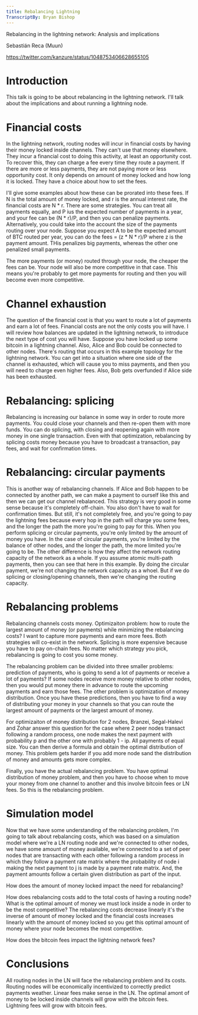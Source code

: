 ```yaml
---
title: Rebalancing Lightning
TranscriptBy: Bryan Bishop
---
```


Rebalancing in the lightning network: Analysis and implications

Sebastián Reca (Muun)

<https://twitter.com/kanzure/status/1048753406628655105>

# Introduction

This talk is going to be about rebalancing in the lightning network. I'll talk about the implications and about running a lightning node.

# Financial costs

In the lightning network, routing nodes will incur in financial costs by having their money locked inside channels. They can't use that money elsewhere. They incur a financial cost to doing this activity, at least an opportunity cost. To recover this, they can charge a fee every time they route a payment. If there are more or less payments, they are not paying more or less opportunity cost. It only depends on amount of money locked and how long it is locked. They have a choice about how to set the fees.

I'll give some examples about how these can be prorated into these fees. If N is the total amount of money locked, and r is the annual interest rate, the financial costs are N * r. There are some strategies. You can treat all payments equally, and P ius the expected number of payments in a year, and your fee can be (N * r)/P, and then you can penalize payments. Alternatively, you could take into the account the size of the payments routing over your node. Suppose you expect A to be the expected amount of BTC routed per year, you can do the fees = (z * N * r)/P where z is the payment amount. THis penalizes big payments, whereas the other one penalized small payments.

The more payments (or money) routed through your node, the cheaper the fees can be. Your node will also be more competitive in that case. This means you're probably to get more payments for routing and then you will become even more competitive.

# Channel exhaustion

The question of the financial cost is that you want to route a lot of payments and earn a lot of fees. Financial costs are not the only costs you will have. I will review how balances are updated in the lightning network, to introduce the next type of cost you will have. Suppose you have locked up some bitcoin in a lightning channel. Also, Alice and Bob could be connected to other nodes. There's routing that occurs in this example topology for the lightning network. You can get into a situation where one side of the channel is exhausted, which will cause you to miss payments, and then you will need to charge even higher fees. Also, Bob gets overfunded if Alice side has been exhausted.

# Rebalancing: splicing

Rebalancing is increasing our balance in some way in order to route more payments. You could close your channels and then re-open them with more funds. You can do splicing, with closing and reopening again with more money in one single transaction. Even with that optimization, rebalancing by splicing costs money because you have to broadcast a transaction, pay fees, and wait for confirmation times.

# Rebalancing: circular payments

This is another way of rebalancing channels. If Alice and Bob happen to be connected by another path, we can make a payment to ourself like this and then we can get our channel rebalanced. This strategy is very good in some sense because it's completely off-chain. You also don't have to wait for confirmation times. But still, it's not completely free, and you're going to pay the lightning fees because every hop in the path will charge you some fees, and the longer the path the more you're going to pay for this. When you perform splicing or circular payments, you're only limited by the amount of money you have. In the case of circular payments, you're limited by the balance of other nodes, and the longer the path, the more limited you're going to be. The other difference is how they affect the network routing capacity of the network as a whole. If you assume atomic multi-path payments, then you can see that here in this example. By doing the circular payment, we're not changing the network capacity as a whoel. But if we do splicing or closing/opening channels, then we're changing the routing capacity.

# Rebalancing problems

Rebalancing channels costs money. Optimizaiton problem: how to route the largest amount of money (or payments) while minimizing the rebalancing costs? I want to capture more payments and earn more fees. Both strategies will co-exist in the network. Splicing is more expensive because you have to pay on-chain fees. No matter which strategy you pick, rebalancing is going to cost you some money.

The rebalancing problem can be divided into three smaller problems: prediction of payments, who is going to send a lot of payments or receive a lot of payments? If some nodes receive more money relative to other nodes, then you would put money there in advance to route the upcoming payments and earn those fees. The other problem is optimization of money distribution. Once you have these predictions, then you have to find a way of distributing your money in your channels so that you can route the largest amount of payments or the largest amount of money.

For optimizaiton of money distribution for 2 nodes, Branzei, Segal-Halevi and Zohar answer this question for the case where 2 peer nodes transact following a random process, one node makes the next payment with probability p and the other one with probably 1 - ip. All payments of equal size. You can then derive a formula and obtain the optimal distribution of money. This problem gets harder if you add more node sand the distribution of money and amounts gets more complex.

Finally, you have the actual rebalancing problem. You have optimal distribution of money problem, and then you have to choose when to move your money from one channel to another and this involve bitcoin fees or LN fees. So this is the rebalancing problem.

# Simulation model

Now that we have some understanding of the rebalancing problem, I'm going to talk about rebalancing costs, which was based on a simulation model where we're a LN routing node and we're connected to other nodes, we have some amount of money available, we're connected to a set of peer nodes that are transacting with each other following a random process in which they follow a payment rate matrix where the probability of node i making the next payment to j is made by a payment rate matrix. And, the payment amounts follow a certain given distribution as part of the input.

How does the amount of money locked impact the need for rebalancing?

How does rebalancing costs add to the total costs of having a routing node? What is the optimal amount of money we must lock inside a node in order to be the most competitive? The rebalancing costs decrease linearly it's the inverse of amount of money locked and the financial costs increases linearly with the amount of money locked so you get this optimal amount of money where your node becomes the most competitive.

How does the bitcoin fees impact the lightning network fees?

# Conclusions

All routing nodes in the LN will face the rebalancing problem and its costs. Routing nodes will be economically incentivized to correctly predict payments weather. Linear fees make sense in the LN. The optimal amont of money to be locked inside channels will grow with the bitcoin fees. Lightning fees will grow with bitcoin fees.
